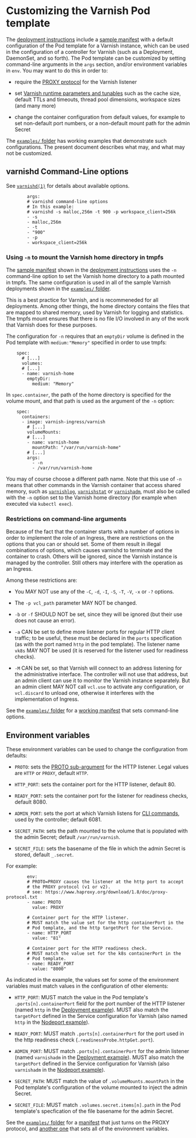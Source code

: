 # Customizing the Varnish Pod template

The [deployment instructions](/deploy) include a
[sample manifest](/deploy/varnish.yaml) with a default configuration
of the Pod template for a Varnish instance, which can be used in the
configuration of a controller for Varnish (such as a Deployment,
DaemonSet, and so forth). The Pod template can be customized by
setting command-line arguments in the ``args`` section, and/or
environment variables in ``env``. You may want to do this in order to:

* require the
  [PROXY protocol](https://www.haproxy.org/download/1.8/doc/proxy-protocol.txt)
  for the Varnish listener

* set
  [Varnish runtime parameters and tunables](https://varnish-cache.org/docs/6.3/reference/varnishd.html)
  such as the cache size, default TTLs and timeouts, thread pool
  dimensions, workspace sizes (and many more)

* change the container configuration from default values, for example
  to set non-default port numbers, or a non-default mount path for the
  admin Secret

The [``examples/`` folder](/examples/varnish_pod_template) has
working examples that demonstrate such configurations. The present
document describes what may, and what may not be customized.

## varnishd Command-Line options

See
[``varnishd(1)``](https://varnish-cache.org/docs/6.3/reference/varnishd.html#options)
for details about available options.

```
        args:
        # varnishd command-line options
        # In this example:
        # varnishd -s malloc,256m -t 900 -p workspace_client=256k
        - -s
        - malloc,256m
        - -t
        - "900"
        - -p
        - workspace_client=256k
```

### Using ``-n`` to mount the Varnish home directory in tmpfs

The [sample manifest](/deploy/varnish.yaml) shown in the
[deployment instructions](/deploy/) uses the ``-n`` command-line
option to set the Varnish home directory to a path mounted in
tmpfs. The same configuration is used in all of the sample Varnish
deployments shown in the [``examples/`` folder](/examples/).

This is a best practice for Varnish, and is recommeneded for all
deployments. Among other things, the home directory contains the files
that are mapped to shared memory, used by Varnish for logging and
statistics. The tmpfs mount ensures that there is no file I/O involved
in any of the work that Varnish does for these purposes.

The configuration for ``-n`` requires that an ``emptyDir`` volume is
defined in the Pod template with ``medium:"Memory"`` specified in
order to use tmpfs:

```
    spec:
      # [...]
      volumes:
      # [...]
      - name: varnish-home
        emptyDir:
          medium: "Memory"
```

In ``spec.container``, the path of the home directory is specified for
the volume mount, and that path is used as the argument of the ``-n``
option:

```
    spec:
      containers:
      - image: varnish-ingress/varnish
        # [...]
        volumeMounts:
        # [...]
        - name: varnish-home
          mountPath: "/var/run/varnish-home"
        # [...]
        args:
          - -n
          - /var/run/varnish-home
```

You may of course choose a different path name. Note that this use of
``-n`` means that other commands in the Varnish container that access
shared memory, such as
[``varnishlog``](https://varnish-cache.org/docs/6.3/reference/varnishlog.html),
[``varnishstat``](https://varnish-cache.org/docs/6.3/reference/varnishstat.html)
or
[``varnishadm``](https://varnish-cache.org/docs/6.3/reference/varnishadm.html),
must also be called with the ``-n`` option set to the Varnish home
directory (for example when executed via ``kubectl exec``).

### Restrictions on command-line arguments

Because of the fact that the container starts with a number of options
in order to implement the role of an Ingress, there are restrictions
on the options that you can or should set. Some of them result in
illegal combinations of options, which causes varnishd to terminate
and the container to crash.  Others will be ignored, since the Varnish
instance is managed by the controller.  Still others may interfere
with the operation as an Ingress.

Among these restrictions are:

* You MAY NOT use any of the ``-C``, ``-d``, ``-I``, ``-S``, ``-T``,
  ``-V``, ``-x`` or ``-?`` options.

* The ``-p vcl_path`` parameter MAY NOT be changed.

* ``-b`` or ``-f`` SHOULD NOT be set, since they will be ignored (but
  their use does not cause an error).

* ``-a`` CAN be set to define more listener ports for regular HTTP
  client traffic; to be useful, these must be declared in the
  ``ports`` specification (as with the port named ``http`` in the
  pod template). The listener name ``vk8s`` MAY NOT be used (it is
  reserved for the listener used for readiness checks).

* ``-M`` CAN be set, so that Varnish will connect to an address
  listening for the administrative interface. The controller will not
  use that address, but an admin client can use it to monitor the
  Varnish instance separately. But an admin client MAY NOT call
  ``vcl.use`` to activate any configuration, or ``vcl.discard`` to
  unload one, otherwise it interferes with the implementation of
  Ingress.

See the [``examples/`` folder](/examples/varnish_pod_template) for a
[working manifest](/examples/varnish_pod_template/cli-args.yaml) that
sets command-line options.

## Environment variables

These environment variables can be used to change the configuration
from defaults:

* ``PROTO``: sets the
  [PROTO sub-argument](https://varnish-cache.org/docs/6.3/reference/varnishd.html#basic-options)
  for the HTTP listener. Legal values are ``HTTP`` or ``PROXY``,
  default ``HTTP``.

* ``HTTP_PORT``: sets the container port for the HTTP listener,
  default 80.

* ``READY_PORT``: sets the container port for the listener for
  readiness checks, default 8080.

* ``ADMIN_PORT``: sets the port at which Varnish listens for
  [CLI commands](https://varnish-cache.org/docs/6.3/reference/varnish-cli.html),
  used by the controller; default 6081.

* ``SECRET_PATH``: sets the path mounted to the volume that is
  populated with the admin Secret; default ``/var/run/varnish``.

* ``SECRET_FILE``: sets the basename of the file in which the admin
  Secret is stored, default ``_.secret``.

For example:

```
        env:
        # PROTO=PROXY causes the listener at the http port to accept
        # the PROXY protocol (v1 or v2).
        # see: https://www.haproxy.org/download/1.8/doc/proxy-protocol.txt
        - name: PROTO
          value: PROXY

        # Container port for the HTTP listener.
        # MUST match the value set for the http containerPort in the
        # Pod template, and the http targetPort for the Service.
        - name: HTTP_PORT
          value: "81"

        # Container port for the HTTP readiness check.
        # MUST match the value set for the k8s containerPort in the
        # Pod template.
        - name: READY_PORT
          value: "8000"
```

As indicated in the example, the values set for some of the
environment variables must match values in the configuration of other
elements:

* ``HTTP_PORT``: MUST match the value in the Pod template's
  ``.ports[n].containerPort`` field for the port number of the
  HTTP listener (named ``http`` in the
  [Deployment example](/deploy/varnish.yaml)). MUST also match the
  ``targetPort`` defined in the Service configuration for Varnish
  (also named ``http`` in the [Nodeport example](/deploy/nodeport.yaml)).

* ``READY_PORT``: MUST match ``.ports[n].containerPort`` for the port
  used in the http readiness check (``.readinessProbe.httpGet.port``).

* ``ADMIN_PORT``: MUST match ``.ports[n].containerPort`` for the admin
  listener (named ``varnishadm`` in the
  [Deployment example](/deploy/varnish.yaml)). MUST also match the
  ``targetPort`` defined in the Service configuration for Varnish
  (also ``varnishadm`` in the [Nodeport example](/deploy/nodeport.yaml)).

* ``SECRET_PATH``: MUST match the value of ``.volumeMounts.mountPath``
  in the Pod template's configuration of the volume mounted to inject
  the admin Secret.

* ``SECRET_FILE``: MUST match ``.volumes.secret.items[n].path`` in
  the Pod template's specfication of the file basename for the admin
  Secret.

See the [``examples/`` folder](/examples/varnish_pod_template) for a
[manifest](/examples/varnish_pod_template/proxy.yaml) that just turns
on the PROXY protocol, and
[another one](/examples/varnish_pod_template/env.yaml) that sets all
of the environment variables.
